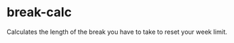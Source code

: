 break-calc
==========

Calculates the length of the break you have to take to reset your week limit.
